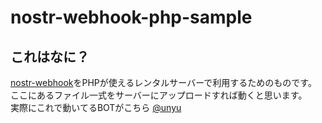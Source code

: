 # nostr-webhook-php-sample

## これはなに？

[nostr-webhook](https://github.com/mattn/nostr-webhook)をPHPが使えるレンタルサーバーで利用するためのものです。  
ここにあるファイル一式をサーバーにアップロードすれば動くと思います。  
実際にこれで動いてるBOTがこちら [@unyu](https://nostter.vercel.app/npub19we2h0793y4hhk500r2ndqkez0xf53rtghs3j20sjdwclh7tgz7s36kl6t)
